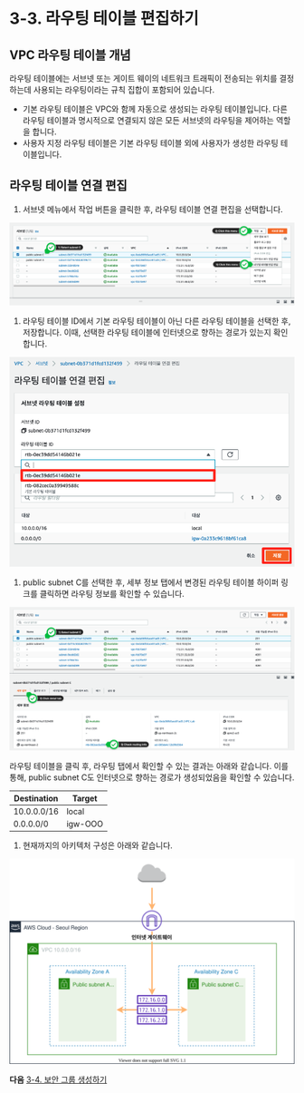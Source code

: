 # 3-3. 라우팅 테이블 편집하기

## VPC 라우팅 테이블 개념

라우팅 테이블에는 서브넷 또는 게이트 웨이의 네트워크 트래픽이 전송되는 위치를 결정하는데 사용되는 라우팅이라는 규칙 집합이 포함되어 있습니다.

* 기본 라우팅 테이블은 VPC와 함께 자동으로 생성되는 라우팅 테이블입니다. 다른 라우팅 테이블과 명시적으로 연결되지 않은 모든 서브넷의 라우팅을 제어하는 역할을 합니다.
* 사용자 지정 라우팅 테이블은 기본 라우팅 테이블 외에 사용자가 생성한 라우팅 테이블입니다.

## 라우팅 테이블 연결 편집

1. 서브넷 메뉴에서 작업 버튼을 클릭한 후, 라우팅 테이블 연결 편집을 선택합니다.

![](../3.VPC/images/set-route-table-01.png)

1. 라우팅 테이블 ID에서 기본 라우팅 테이블이 아닌 다른 라우팅 테이블을 선택한 후, 저장합니다. 이때, 선택한 라우팅 테이블에 인터넷으로 향하는 경로가 있는지 확인합니다.

![](../3.VPC/images/set-route-table-02.png)

1. public subnet C를 선택한 후, 세부 정보 탭에서 변경된 라우팅 테이블 하이퍼 링크를 클릭하면 라우팅 정보를 확인할 수 있습니다.

![](../3.VPC/images/set-route-table-03.png)

라우팅 테이블을 클릭 후, 라우팅 탭에서 확인할 수 있는 결과는 아래와 같습니다. 이를 통해, public subnet C도 인터넷으로 향하는 경로가 생성되었음을 확인할 수 있습니다.

| Destination | Target  |
| ----------- | ------- |
| 10.0.0.0/16 | local   |
| 0.0.0.0/0   | igw-OOO |

1. 현재까지의 아키텍처 구성은 아래와 같습니다.

![](../3.VPC/images/3-3-architecture.svg)

**다음** [3-4. 보안 그룹 생성하기](3-4.create-sg.md)
